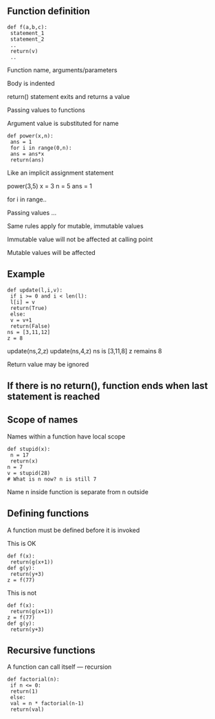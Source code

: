 ## Function definition
```
def f(a,b,c):
 statement_1
 statement_2
 ..
 return(v)
 ..
```

Function name, arguments/parameters

Body is indented

return() statement exits and returns a value

Passing values to functions

Argument value is substituted for name
```
def power(x,n):
 ans = 1
 for i in range(0,n):
 ans = ans*x
 return(ans)
```

Like an implicit assignment statement

power(3,5)
x = 3
n = 5
ans = 1

for i in range..

Passing values …

Same rules apply for mutable, immutable values

Immutable value will not be affected at calling
point

Mutable values will be affected

## Example
```
def update(l,i,v):
 if i >= 0 and i < len(l):
 l[i] = v
 return(True)
 else:
 v = v+1
 return(False)
ns = [3,11,12]
z = 8
```

update(ns,2,z)
update(ns,4,z)
ns is [3,11,8]
z remains 8

Return value may be ignored

If there is no return(), function ends when last
statement is reached
---

## Scope of names

Names within a function have local scope
```
def stupid(x):
 n = 17
 return(x)
n = 7
v = stupid(28)
# What is n now? n is still 7
```

Name n inside function is separate from n outside

## Defining functions
A function must be defined before it is invoked

This is OK
```
def f(x):
 return(g(x+1))
def g(y):
 return(y+3)
z = f(77)
```

This is not
```
def f(x):
 return(g(x+1))
z = f(77)
def g(y):
 return(y+3)
 ```
 
## Recursive functions
A function can call itself — recursion
```
def factorial(n):
 if n <= 0:
 return(1)
 else:
 val = n * factorial(n-1)
 return(val)
``` 
